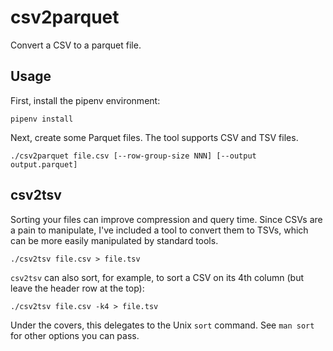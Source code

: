 # csv2parquet

Convert a CSV to a parquet file.

## Usage

First, install the pipenv environment:
```
pipenv install
```

Next, create some Parquet files. The tool supports CSV and TSV files.

```
./csv2parquet file.csv [--row-group-size NNN] [--output output.parquet]
```

## csv2tsv

Sorting your files can improve compression and query time. Since CSVs are a pain
to manipulate, I've included a tool to convert them to TSVs, which can be more
easily manipulated by standard tools.

```
./csv2tsv file.csv > file.tsv
```

`csv2tsv` can also sort, for example, to sort a CSV on its 4th column (but leave
the header row at the top):

```
./csv2tsv file.csv -k4 > file.tsv
```

Under the covers, this delegates to the Unix `sort` command. See `man sort` for other options you can pass.
